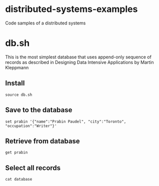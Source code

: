 # distributed-systems-examples
Code samples of a distributed systems

# db.sh
This is the most simplest database that uses append-only sequence of records as described in Designing Data Intensive Applications by Martin Kleppmann

## Install
`source db.sh`

## Save to the database
`set prabin '{"name":"Prabin Paudel", "city":"Toronto", "occupation":"Writer"}'`

## Retrieve from database
`get prabin`

## Select all records
`cat database`